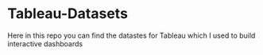 # Tableau-Datasets #     

Here in this repo you can find the datastes for Tableau which I used to build interactive dashboards    
